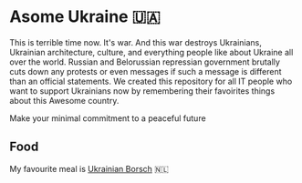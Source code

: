 # Asome Ukraine 🇺🇦

This is terrible time now. It's war. And this war destroys Ukrainians, Ukrainian architecture, culture, and everything people like about Ukraine all over the world.
Russian and Belorussian repressian government brutally cuts down any protests or even messages if such a message is different than an official statements.
We created this repository for all IT people who want to support Ukrainians now by remembering their favoirites things about this Awesome country.

Make your minimal commitment to a peaceful future

## Food
My favourite meal is [Ukrainian Borsch](https://www.unian.ua/lite/holidays/borshch-recept-recept-ukrajinskogo-chervonogo-borshchu-10976501.html) 🇳🇱
